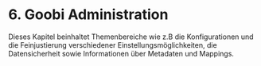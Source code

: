 # 6. Goobi Administration

Dieses Kapitel beinhaltet Themenbereiche wie z.B die Konfigurationen und die Feinjustierung verschiedener Einstellungsmöglichkeiten, die Datensicherheit sowie Informationen über Metadaten und Mappings.

